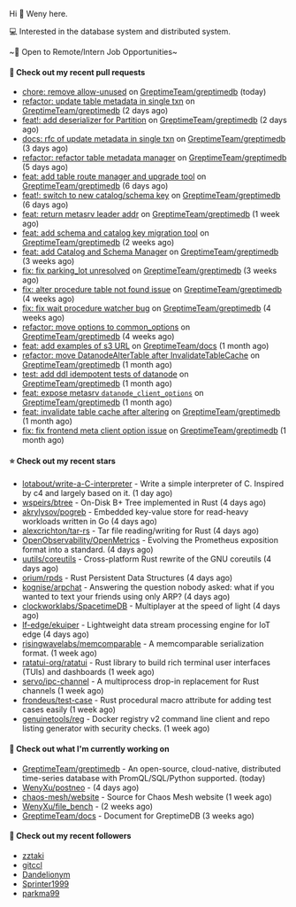 Hi 👋 Weny here.

💻 Interested in the database system and distributed system.

~🍺 Open to Remote/Intern Job Opportunities~

#### 🔨 Check out my recent pull requests

- [chore: remove allow-unused](https://github.com/GreptimeTeam/greptimedb/pull/2184) on [GreptimeTeam/greptimedb](https://github.com/GreptimeTeam/greptimedb) (today)
- [refactor: update table metadata in single txn](https://github.com/GreptimeTeam/greptimedb/pull/2172) on [GreptimeTeam/greptimedb](https://github.com/GreptimeTeam/greptimedb) (2 days ago)
- [feat!: add deserializer for Partition](https://github.com/GreptimeTeam/greptimedb/pull/2169) on [GreptimeTeam/greptimedb](https://github.com/GreptimeTeam/greptimedb) (2 days ago)
- [docs: rfc of update metadata in single txn](https://github.com/GreptimeTeam/greptimedb/pull/2165) on [GreptimeTeam/greptimedb](https://github.com/GreptimeTeam/greptimedb) (3 days ago)
- [refactor: refactor table metadata manager](https://github.com/GreptimeTeam/greptimedb/pull/2159) on [GreptimeTeam/greptimedb](https://github.com/GreptimeTeam/greptimedb) (5 days ago)
- [feat: add table route manager and upgrade tool](https://github.com/GreptimeTeam/greptimedb/pull/2145) on [GreptimeTeam/greptimedb](https://github.com/GreptimeTeam/greptimedb) (6 days ago)
- [feat!: switch to new catalog/schema key](https://github.com/GreptimeTeam/greptimedb/pull/2140) on [GreptimeTeam/greptimedb](https://github.com/GreptimeTeam/greptimedb) (6 days ago)
- [feat: return metasrv leader addr](https://github.com/GreptimeTeam/greptimedb/pull/2110) on [GreptimeTeam/greptimedb](https://github.com/GreptimeTeam/greptimedb) (1 week ago)
- [feat: add schema and catalog key migration tool](https://github.com/GreptimeTeam/greptimedb/pull/2048) on [GreptimeTeam/greptimedb](https://github.com/GreptimeTeam/greptimedb) (2 weeks ago)
- [feat: add Catalog and Schema Manager](https://github.com/GreptimeTeam/greptimedb/pull/2037) on [GreptimeTeam/greptimedb](https://github.com/GreptimeTeam/greptimedb) (3 weeks ago)
- [fix: fix parking_lot unresolved](https://github.com/GreptimeTeam/greptimedb/pull/2025) on [GreptimeTeam/greptimedb](https://github.com/GreptimeTeam/greptimedb) (3 weeks ago)
- [fix: alter procedure table not found issue](https://github.com/GreptimeTeam/greptimedb/pull/1993) on [GreptimeTeam/greptimedb](https://github.com/GreptimeTeam/greptimedb) (4 weeks ago)
- [fix: fix wait procedure watcher bug](https://github.com/GreptimeTeam/greptimedb/pull/1987) on [GreptimeTeam/greptimedb](https://github.com/GreptimeTeam/greptimedb) (4 weeks ago)
- [refactor: move options to common_options](https://github.com/GreptimeTeam/greptimedb/pull/1983) on [GreptimeTeam/greptimedb](https://github.com/GreptimeTeam/greptimedb) (4 weeks ago)
- [feat: add examples of s3 URL](https://github.com/GreptimeTeam/docs/pull/491) on [GreptimeTeam/docs](https://github.com/GreptimeTeam/docs) (1 month ago)
- [refactor: move DatanodeAlterTable after InvalidateTableCache](https://github.com/GreptimeTeam/greptimedb/pull/1978) on [GreptimeTeam/greptimedb](https://github.com/GreptimeTeam/greptimedb) (1 month ago)
- [test: add ddl idempotent tests of datanode](https://github.com/GreptimeTeam/greptimedb/pull/1966) on [GreptimeTeam/greptimedb](https://github.com/GreptimeTeam/greptimedb) (1 month ago)
- [feat: expose metasrv `datanode_client_options`](https://github.com/GreptimeTeam/greptimedb/pull/1965) on [GreptimeTeam/greptimedb](https://github.com/GreptimeTeam/greptimedb) (1 month ago)
- [feat: invalidate table cache after altering](https://github.com/GreptimeTeam/greptimedb/pull/1951) on [GreptimeTeam/greptimedb](https://github.com/GreptimeTeam/greptimedb) (1 month ago)
- [fix: fix frontend meta client option issue](https://github.com/GreptimeTeam/greptimedb/pull/1939) on [GreptimeTeam/greptimedb](https://github.com/GreptimeTeam/greptimedb) (1 month ago)

#### ⭐ Check out my recent stars

- [lotabout/write-a-C-interpreter](https://github.com/lotabout/write-a-C-interpreter) - Write a simple interpreter of C. Inspired by c4 and largely based on it. (1 day ago)
- [wspeirs/btree](https://github.com/wspeirs/btree) - On-Disk B&#43; Tree implemented in Rust (4 days ago)
- [akrylysov/pogreb](https://github.com/akrylysov/pogreb) - Embedded key-value store for read-heavy workloads written in Go (4 days ago)
- [alexcrichton/tar-rs](https://github.com/alexcrichton/tar-rs) - Tar file reading/writing for Rust (4 days ago)
- [OpenObservability/OpenMetrics](https://github.com/OpenObservability/OpenMetrics) - Evolving the Prometheus exposition format into a standard. (4 days ago)
- [uutils/coreutils](https://github.com/uutils/coreutils) - Cross-platform Rust rewrite of the GNU coreutils (4 days ago)
- [orium/rpds](https://github.com/orium/rpds) - Rust Persistent Data Structures (4 days ago)
- [kognise/arpchat](https://github.com/kognise/arpchat) - Answering the question nobody asked: what if you wanted to text your friends using only ARP? (4 days ago)
- [clockworklabs/SpacetimeDB](https://github.com/clockworklabs/SpacetimeDB) - Multiplayer at the speed of light (4 days ago)
- [lf-edge/ekuiper](https://github.com/lf-edge/ekuiper) - Lightweight data stream processing engine for IoT edge (4 days ago)
- [risingwavelabs/memcomparable](https://github.com/risingwavelabs/memcomparable) - A memcomparable serialization format. (1 week ago)
- [ratatui-org/ratatui](https://github.com/ratatui-org/ratatui) - Rust library to build rich terminal user interfaces (TUIs) and dashboards (1 week ago)
- [servo/ipc-channel](https://github.com/servo/ipc-channel) - A multiprocess drop-in replacement for Rust channels (1 week ago)
- [frondeus/test-case](https://github.com/frondeus/test-case) - Rust procedural macro attribute for adding test cases easily (1 week ago)
- [genuinetools/reg](https://github.com/genuinetools/reg) - Docker registry v2 command line client and repo listing generator with security checks. (1 week ago)

#### 👷 Check out what I'm currently working on

- [GreptimeTeam/greptimedb](https://github.com/GreptimeTeam/greptimedb) - An open-source, cloud-native, distributed time-series database with PromQL/SQL/Python supported. (today)
- [WenyXu/postneo](https://github.com/WenyXu/postneo) -  (4 days ago)
- [chaos-mesh/website](https://github.com/chaos-mesh/website) - Source for Chaos Mesh website (1 week ago)
- [WenyXu/file_bench](https://github.com/WenyXu/file_bench) -  (2 weeks ago)
- [GreptimeTeam/docs](https://github.com/GreptimeTeam/docs) - Document for GreptimeDB (3 weeks ago)

#### 👯 Check out my recent followers

- [zztaki](https://github.com/zztaki)
- [gitccl](https://github.com/gitccl)
- [Dandelionym](https://github.com/Dandelionym)
- [Sprinter1999](https://github.com/Sprinter1999)
- [parkma99](https://github.com/parkma99)


